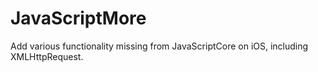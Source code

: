 JavaScriptMore
==============

Add various functionality missing from JavaScriptCore on iOS, including XMLHttpRequest.
